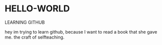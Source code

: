 # HELLO-WORLD
LEARNING GITHUB

hey im trying to learn github, because I want to read a book that she gave me. the craft of selfteaching.
